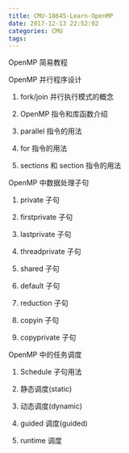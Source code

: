 ```yaml
---
title: CMU-18645-Learn-OpenMP
date: 2017-12-13 22:52:02
categories: CMU
tags:
---
```


OpenMP 简易教程

OpenMP 并行程序设计
1. fork/join 并行执行模式的概念

2. OpenMP 指令和库函数介绍

3. parallel 指令的用法

4. for 指令的用法

5. sections 和 section 指令的用法

OpenMP 中数据处理子句

1. private 子句

2. firstprivate 子句

3. lastprivate 子句

4. threadprivate 子句

5. shared 子句

6. default 子句

7. reduction 子句

8. copyin 子句

9. copyprivate 子句

OpenMP 中的任务调度
1. Schedule 子句用法

2. 静态调度(static)

3. 动态调度(dynamic)

4. guided 调度(guided)

5. runtime 调度 
